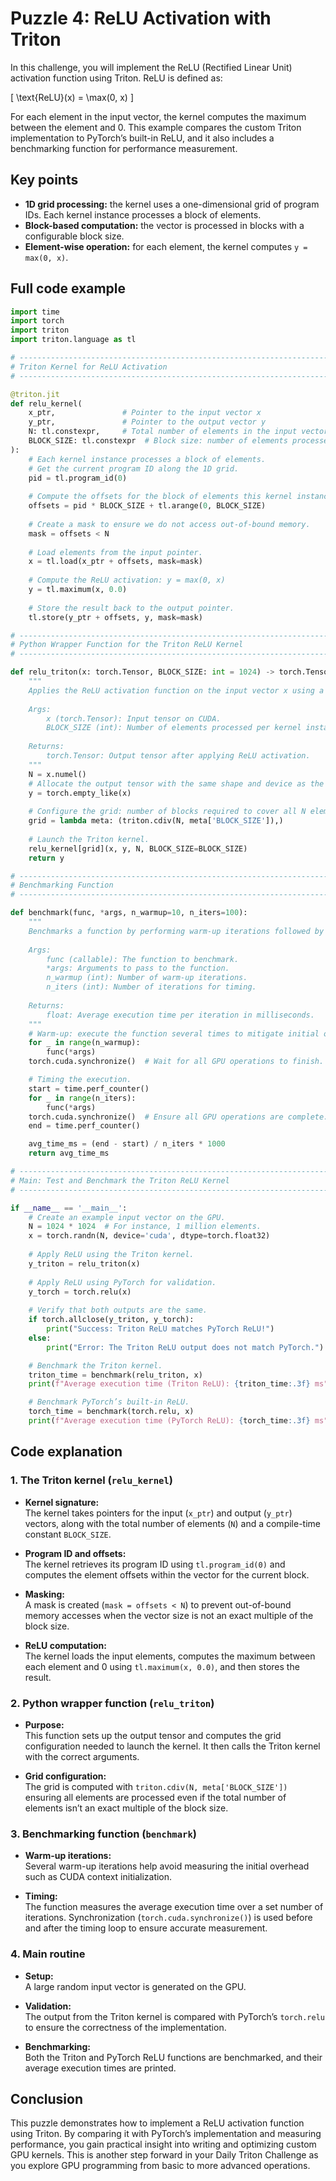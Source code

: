 # Puzzle 4: ReLU Activation with Triton

In this challenge, you will implement the ReLU (Rectified Linear Unit) activation function using Triton. ReLU is defined as:

\[
\text{ReLU}(x) = \max(0, x)
\]

For each element in the input vector, the kernel computes the maximum between the element and 0. This example compares the custom Triton implementation to PyTorch’s built-in ReLU, and it also includes a benchmarking function for performance measurement.

## Key points

- **1D grid processing:** the kernel uses a one-dimensional grid of program IDs. Each kernel instance processes a block of elements.
- **Block-based computation:** the vector is processed in blocks with a configurable block size.
- **Element-wise operation:** for each element, the kernel computes `y = max(0, x)`.

## Full code example

```python
import time
import torch
import triton
import triton.language as tl

# ------------------------------------------------------------------------------
# Triton Kernel for ReLU Activation
# ------------------------------------------------------------------------------

@triton.jit
def relu_kernel(
    x_ptr,               # Pointer to the input vector x
    y_ptr,               # Pointer to the output vector y
    N: tl.constexpr,     # Total number of elements in the input vector
    BLOCK_SIZE: tl.constexpr  # Block size: number of elements processed per kernel instance
):
    # Each kernel instance processes a block of elements.
    # Get the current program ID along the 1D grid.
    pid = tl.program_id(0)
    
    # Compute the offsets for the block of elements this kernel instance will process.
    offsets = pid * BLOCK_SIZE + tl.arange(0, BLOCK_SIZE)
    
    # Create a mask to ensure we do not access out-of-bound memory.
    mask = offsets < N
    
    # Load elements from the input pointer.
    x = tl.load(x_ptr + offsets, mask=mask)
    
    # Compute the ReLU activation: y = max(0, x)
    y = tl.maximum(x, 0.0)
    
    # Store the result back to the output pointer.
    tl.store(y_ptr + offsets, y, mask=mask)

# ------------------------------------------------------------------------------
# Python Wrapper Function for the Triton ReLU Kernel
# ------------------------------------------------------------------------------

def relu_triton(x: torch.Tensor, BLOCK_SIZE: int = 1024) -> torch.Tensor:
    """
    Applies the ReLU activation function on the input vector x using a Triton kernel.
    
    Args:
        x (torch.Tensor): Input tensor on CUDA.
        BLOCK_SIZE (int): Number of elements processed per kernel instance.
    
    Returns:
        torch.Tensor: Output tensor after applying ReLU activation.
    """
    N = x.numel()
    # Allocate the output tensor with the same shape and device as the input.
    y = torch.empty_like(x)
    
    # Configure the grid: number of blocks required to cover all N elements.
    grid = lambda meta: (triton.cdiv(N, meta['BLOCK_SIZE']),)
    
    # Launch the Triton kernel.
    relu_kernel[grid](x, y, N, BLOCK_SIZE=BLOCK_SIZE)
    return y

# ------------------------------------------------------------------------------
# Benchmarking Function
# ------------------------------------------------------------------------------

def benchmark(func, *args, n_warmup=10, n_iters=100):
    """
    Benchmarks a function by performing warm-up iterations followed by timed iterations.
    
    Args:
        func (callable): The function to benchmark.
        *args: Arguments to pass to the function.
        n_warmup (int): Number of warm-up iterations.
        n_iters (int): Number of iterations for timing.
    
    Returns:
        float: Average execution time per iteration in milliseconds.
    """
    # Warm-up: execute the function several times to mitigate initial overhead.
    for _ in range(n_warmup):
        func(*args)
    torch.cuda.synchronize()  # Wait for all GPU operations to finish.

    # Timing the execution.
    start = time.perf_counter()
    for _ in range(n_iters):
        func(*args)
    torch.cuda.synchronize()  # Ensure all GPU operations are complete.
    end = time.perf_counter()

    avg_time_ms = (end - start) / n_iters * 1000
    return avg_time_ms

# ------------------------------------------------------------------------------
# Main: Test and Benchmark the Triton ReLU Kernel
# ------------------------------------------------------------------------------

if __name__ == '__main__':
    # Create an example input vector on the GPU.
    N = 1024 * 1024  # For instance, 1 million elements.
    x = torch.randn(N, device='cuda', dtype=torch.float32)
    
    # Apply ReLU using the Triton kernel.
    y_triton = relu_triton(x)
    
    # Apply ReLU using PyTorch for validation.
    y_torch = torch.relu(x)
    
    # Verify that both outputs are the same.
    if torch.allclose(y_triton, y_torch):
        print("Success: Triton ReLU matches PyTorch ReLU!")
    else:
        print("Error: The Triton ReLU output does not match PyTorch.")

    # Benchmark the Triton kernel.
    triton_time = benchmark(relu_triton, x)
    print(f"Average execution time (Triton ReLU): {triton_time:.3f} ms")

    # Benchmark PyTorch’s built-in ReLU.
    torch_time = benchmark(torch.relu, x)
    print(f"Average execution time (PyTorch ReLU): {torch_time:.3f} ms")
```

## Code explanation

### 1. The Triton kernel (`relu_kernel`)
- **Kernel signature:**  
  The kernel takes pointers for the input (`x_ptr`) and output (`y_ptr`) vectors, along with the total number of elements (`N`) and a compile-time constant `BLOCK_SIZE`.
  
- **Program ID and offsets:**  
  The kernel retrieves its program ID using `tl.program_id(0)` and computes the element offsets within the vector for the current block.
  
- **Masking:**  
  A mask is created (`mask = offsets < N`) to prevent out-of-bound memory accesses when the vector size is not an exact multiple of the block size.
  
- **ReLU computation:**  
  The kernel loads the input elements, computes the maximum between each element and 0 using `tl.maximum(x, 0.0)`, and then stores the result.
  
### 2. Python wrapper function (`relu_triton`)
- **Purpose:**  
  This function sets up the output tensor and computes the grid configuration needed to launch the kernel. It then calls the Triton kernel with the correct arguments.
  
- **Grid configuration:**  
  The grid is computed with `triton.cdiv(N, meta['BLOCK_SIZE'])` ensuring all elements are processed even if the total number of elements isn’t an exact multiple of the block size.

### 3. Benchmarking function (`benchmark`)
- **Warm-up iterations:**  
  Several warm-up iterations help avoid measuring the initial overhead such as CUDA context initialization.
  
- **Timing:**  
  The function measures the average execution time over a set number of iterations. Synchronization (`torch.cuda.synchronize()`) is used before and after the timing loop to ensure accurate measurement.

### 4. Main routine
- **Setup:**  
  A large random input vector is generated on the GPU.
  
- **Validation:**  
  The output from the Triton kernel is compared with PyTorch’s `torch.relu` to ensure the correctness of the implementation.
  
- **Benchmarking:**  
  Both the Triton and PyTorch ReLU functions are benchmarked, and their average execution times are printed.

## Conclusion

This puzzle demonstrates how to implement a ReLU activation function using Triton. By comparing it with PyTorch’s implementation and measuring performance, you gain practical insight into writing and optimizing custom GPU kernels. This is another step forward in your Daily Triton Challenge as you explore GPU programming from basic to more advanced operations.
